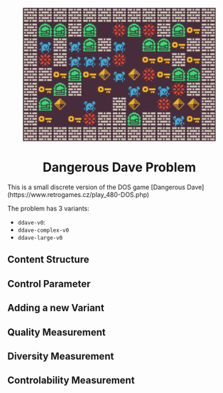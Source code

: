 <p align="center">
	<img height="300px" src="../../../images/ddave/example.png"/>
</p>
<h1 align="center">
Dangerous Dave Problem
</h1>
This is a small discrete version of the DOS game [Dangerous Dave](https://www.retrogames.cz/play_480-DOS.php)

The problem has 3 variants:
- `ddave-v0`: 
- `ddave-complex-v0`
-  `ddave-large-v0`

## Content Structure


## Control Parameter


## Adding a new Variant


## Quality Measurement


## Diversity Measurement


## Controlability Measurement
